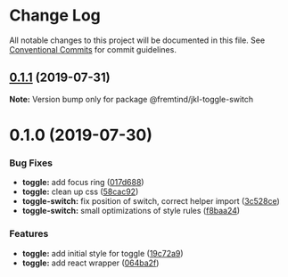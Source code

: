 # Change Log

All notable changes to this project will be documented in this file.
See [Conventional Commits](https://conventionalcommits.org) for commit guidelines.

## [0.1.1](https://github.com/fremtind/jokul/compare/@fremtind/jkl-toggle-switch@0.1.0...@fremtind/jkl-toggle-switch@0.1.1) (2019-07-31)

**Note:** Version bump only for package @fremtind/jkl-toggle-switch





# 0.1.0 (2019-07-30)


### Bug Fixes

* **toggle:** add focus ring ([017d688](https://github.com/fremtind/jokul/commit/017d688))
* **toggle:** clean up css ([58cac92](https://github.com/fremtind/jokul/commit/58cac92))
* **toggle-switch:** fix position of switch, correct helper import ([3c528ce](https://github.com/fremtind/jokul/commit/3c528ce))
* **toggle-switch:** small optimizations of style rules ([f8baa24](https://github.com/fremtind/jokul/commit/f8baa24))


### Features

* **toggle:** add initial style for toggle ([19c72a9](https://github.com/fremtind/jokul/commit/19c72a9))
* **toggle:** add react wrapper ([064ba2f](https://github.com/fremtind/jokul/commit/064ba2f))
